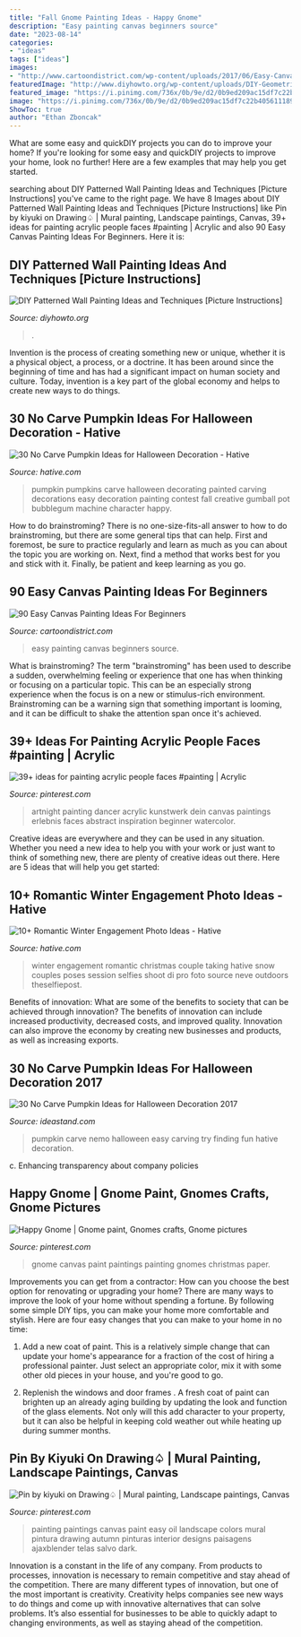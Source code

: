 ```yaml
---
title: "Fall Gnome Painting Ideas - Happy Gnome"
description: "Easy painting canvas beginners source"
date: "2023-08-14"
categories:
- "ideas"
tags: ["ideas"]
images:
- "http://www.cartoondistrict.com/wp-content/uploads/2017/06/Easy-Canvas-Painting-Ideas-For-Beginners16-1.jpg"
featuredImage: "http://www.diyhowto.org/wp-content/uploads/DIY-Geometric-Mosaic-Wall-Painting-Instruction-DIY-Wall-Painting-Ideas-Techniques-Tutorials-DIYHowto.jpg"
featured_image: "https://i.pinimg.com/736x/0b/9e/d2/0b9ed209ac15df7c22b405611189377c.jpg"
image: "https://i.pinimg.com/736x/0b/9e/d2/0b9ed209ac15df7c22b405611189377c.jpg"
ShowToc: true
author: "Ethan Zboncak"
---
```



What are some easy and quickDIY projects you can do to improve your home?
If you're looking for some easy and quickDIY projects to improve your home, look no further! Here are a few examples that may help you get started.

	

		
searching about DIY Patterned Wall Painting Ideas and Techniques [Picture Instructions] you've came to the right page. We have 8 Images about DIY Patterned Wall Painting Ideas and Techniques [Picture Instructions] like Pin by kiyuki on Drawing♤ | Mural painting, Landscape paintings, Canvas, 39+ ideas for painting acrylic people faces #painting | Acrylic and also 90 Easy Canvas Painting Ideas For Beginners. Here it is:
		
    
## DIY Patterned Wall Painting Ideas And Techniques [Picture Instructions]

<img loading=lazy src="http://www.diyhowto.org/wp-content/uploads/DIY-Geometric-Mosaic-Wall-Painting-Instruction-DIY-Wall-Painting-Ideas-Techniques-Tutorials-DIYHowto.jpg" onerror="this.onerror=null;this.src='https://tse4.mm.bing.net/th?id=OIP.7iToj4_cIQh8Py1lDrYRcQHaKn&amp;pid=15.1';" alt="DIY Patterned Wall Painting Ideas and Techniques [Picture Instructions]">

_Source: diyhowto.org_

>. 

	

Invention is the process of creating something new or unique, whether it is a physical object, a process, or a doctrine. It has been around since the beginning of time and has had a significant impact on human society and culture. Today, invention is a key part of the global economy and helps to create new ways to do things.

    
## 30 No Carve Pumpkin Ideas For Halloween Decoration - Hative

<img loading=lazy src="https://hative.com/wp-content/uploads/2014/10/no-carve-pumpkin-ideas/19-bubblegum-machine.jpg" onerror="this.onerror=null;this.src='https://tse1.mm.bing.net/th?id=OIP.Iiora0M5eO6WCyFd98uK7QHaJ4&amp;pid=15.1';" alt="30 No Carve Pumpkin Ideas for Halloween Decoration - Hative">

_Source: hative.com_

>pumpkin pumpkins carve halloween decorating painted carving decorations easy decoration painting contest fall creative gumball pot bubblegum machine character happy. 

	

How to do brainstroming?
There is no one-size-fits-all answer to how to do brainstroming, but there are some general tips that can help. First and foremost, be sure to practice regularly and learn as much as you can about the topic you are working on. Next, find a method that works best for you and stick with it. Finally, be patient and keep learning as you go.

    
## 90 Easy Canvas Painting Ideas For Beginners

<img loading=lazy src="http://www.cartoondistrict.com/wp-content/uploads/2017/06/Easy-Canvas-Painting-Ideas-For-Beginners16-1.jpg" onerror="this.onerror=null;this.src='https://tse2.mm.bing.net/th?id=OIP.x74ywo_6lFqgoTmFRqKvLQHaKQ&amp;pid=15.1';" alt="90 Easy Canvas Painting Ideas For Beginners">

_Source: cartoondistrict.com_

>easy painting canvas beginners source. 

	

What is brainstroming?
The term "brainstroming" has been used to describe a sudden, overwhelming feeling or experience that one has when thinking or focusing on a particular topic. This can be an especially strong experience when the focus is on a new or stimulus-rich environment. Brainstroming can be a warning sign that something important is looming, and it can be difficult to shake the attention span once it's achieved.

    
## 39+ Ideas For Painting Acrylic People Faces #painting | Acrylic

<img loading=lazy src="https://i.pinimg.com/736x/0b/30/81/0b3081e045be5a6668e73c0c6bd96d6d.jpg" onerror="this.onerror=null;this.src='https://tse1.mm.bing.net/th?id=OIP.Jfb5wmxRZ8IOOcbl6ZXp7gHaKD&amp;pid=15.1';" alt="39+ ideas for painting acrylic people faces #painting | Acrylic">

_Source: pinterest.com_

>artnight painting dancer acrylic kunstwerk dein canvas paintings erlebnis faces abstract inspiration beginner watercolor. 

	

Creative ideas are everywhere and they can be used in any situation. Whether you need a new idea to help you with your work or just want to think of something new, there are plenty of creative ideas out there. Here are 5 ideas that will help you get started: 

    
## 10+ Romantic Winter Engagement Photo Ideas - Hative

<img loading=lazy src="https://hative.com/wp-content/uploads/2014/11/winter-engagement-photo-ideas/5-winter-engagement-photo-ideas.jpg" onerror="this.onerror=null;this.src='https://tse4.mm.bing.net/th?id=OIP.bRwovrPDmfY-iKnzPdUezAHaLH&amp;pid=15.1';" alt="10+ Romantic Winter Engagement Photo Ideas - Hative">

_Source: hative.com_

>winter engagement romantic christmas couple taking hative snow couples poses session selfies shoot di pro foto source neve outdoors theselfiepost. 

	

Benefits of innovation: What are some of the benefits to society that can be achieved through innovation?
The benefits of innovation can include increased productivity, decreased costs, and improved quality. Innovation can also improve the economy by creating new businesses and products, as well as increasing exports.

    
## 30 No Carve Pumpkin Ideas For Halloween Decoration 2017

<img loading=lazy src="http://ideastand.com/wp-content/uploads/2014/10/no-carve-pumpkin-ideas/17-nemo-pumpkin.jpg" onerror="this.onerror=null;this.src='https://tse2.mm.bing.net/th?id=OIP.q4WWGGw0FN93hfCrxsT_nAHaLG&amp;pid=15.1';" alt="30 No Carve Pumpkin Ideas for Halloween Decoration 2017">

_Source: ideastand.com_

>pumpkin carve nemo halloween easy carving try finding fun hative decoration. 

	

c. Enhancing transparency about company policies 

    
## Happy Gnome | Gnome Paint, Gnomes Crafts, Gnome Pictures

<img loading=lazy src="https://i.pinimg.com/736x/96/1f/6c/961f6cc47b0c15f3bedb359318b2d134.jpg" onerror="this.onerror=null;this.src='https://tse2.mm.bing.net/th?id=OIP.CUUjC4y5P7hFQFGEgKw6SgHaJ4&amp;pid=15.1';" alt="Happy Gnome | Gnome paint, Gnomes crafts, Gnome pictures">

_Source: pinterest.com_

>gnome canvas paint paintings painting gnomes christmas paper. 

	

Improvements you can get from a contractor: How can you choose the best option for renovating or upgrading your home?
There are many ways to improve the look of your home without spending a fortune. By following some simple DIY tips, you can make your home more comfortable and stylish. Here are four easy changes that you can make to your home in no time:
1. Add a new coat of paint. This is a relatively simple change that can update your home's appearance for a fraction of the cost of hiring a professional painter. Just select an appropriate color, mix it with some other old pieces in your house, and you're good to go.

2. Replenish the windows and door frames . A fresh coat of paint can brighten up an already aging building by updating the look and function of the glass elements. Not only will this add character to your property, but it can also be helpful in keeping cold weather out while heating up during summer months.


    
## Pin By Kiyuki On Drawing♤ | Mural Painting, Landscape Paintings, Canvas

<img loading=lazy src="https://i.pinimg.com/736x/0b/9e/d2/0b9ed209ac15df7c22b405611189377c.jpg" onerror="this.onerror=null;this.src='https://tse2.mm.bing.net/th?id=OIP.eLOLAGD77YBqnoXNfcm-DwHaJ4&amp;pid=15.1';" alt="Pin by kiyuki on Drawing♤ | Mural painting, Landscape paintings, Canvas">

_Source: pinterest.com_

>painting paintings canvas paint easy oil landscape colors mural pintura drawing autumn pinturas interior designs paisagens ajaxblender telas salvo dark. 

	

Innovation is a constant in the life of any company. From products to processes, innovation is necessary to remain competitive and stay ahead of the competition. There are many different types of innovation, but one of the most important is creativity. Creativity helps companies see new ways to do things and come up with innovative alternatives that can solve problems. It’s also essential for businesses to be able to quickly adapt to changing environments, as well as staying ahead of the competition.

